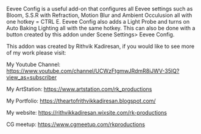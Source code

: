 
Eevee Config is a useful add-on that configures all Eevee settings such as Bloom, S.S.R with Refraction, Motion Blur and Ambient Occulusion all with one hotkey = CTRL E. Eevee Config also adds a Light Probe and turns on Auto Baking Lighting all with the same hotkey. This can also be done with a button created by this addon under Scene Settings> Eevee Config.   


This addon was created by Rithvik Kadiresan, if you would like to see more of my work please visit:

My Youtube Channel: https://www.youtube.com/channel/UCWzFtgmwJRdmR8iJWV-35lQ?view_as=subscriber

My ArtStation: https://www.artstation.com/rk_productions

My Portfolio: https://theartofrithvikkadiresan.blogspot.com/

My website: https://rithvikkadiresan.wixsite.com/rk-productions

CG meetup: https://www.cgmeetup.com/rkproductions


